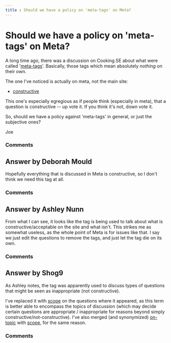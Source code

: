 ```yaml
---
title : Should we have a policy on 'meta-tags' on Meta?
---
```

Should we have a policy on 'meta-tags' on Meta?
=====================
A long time ago, there was a discussion on Cooking.SE about what were
called
'[meta-tags](http://meta.cooking.stackexchange.com/questions/434/please-zap-the-meta-tags-and-dependent-tags)'.
Basically, those tags which mean absolutely *nothing* on their own.

The one I've noticed is actually on meta, not the main site:

-   [constructive](http://meta.libraries.stackexchange.com/questions/tagged/constructive)

This one's especially egregious as if people think (especially in meta),
that a question is constructive -- up vote it. If you think it's not,
down vote it.

So, should we have a policy against 'meta-tags' in general, or just the
subjective ones?

Joe

### Comments ###


Answer by Deborah Mould
----------------
Hopefully everything that is discussed in Meta is constructive, so I
don't think we need this tag at all.

### Comments ###

Answer by Ashley Nunn
----------------
From what I can see, it looks like the tag is being used to talk about
what is constructive/acceptable on the site and what isn't. This strikes
me as somewhat useless, as the whole point of Meta is for issues like
that. I say we just edit the questions to remove the tags, and just let
the tag die on its own.

### Comments ###

Answer by Shog9
----------------
As Ashley notes, the tag was apparently used to discuss types of
questions that might be seen as inappropriate (not constructive).

I've replaced it with
[scope](/questions/tagged/scope "show questions tagged 'scope'") on the
questions where it appeared, as this term is better able to encompass
the topics of discussion (which may decide certain questions are
appropriate / inappropriate for reasons beyond simply
constructive/not-constructive). I've also merged (and synonymized)
[on-topic](/questions/tagged/on-topic "show questions tagged 'on-topic'")
with [scope](/questions/tagged/scope "show questions tagged 'scope'"),
for the same reason.

### Comments ###

